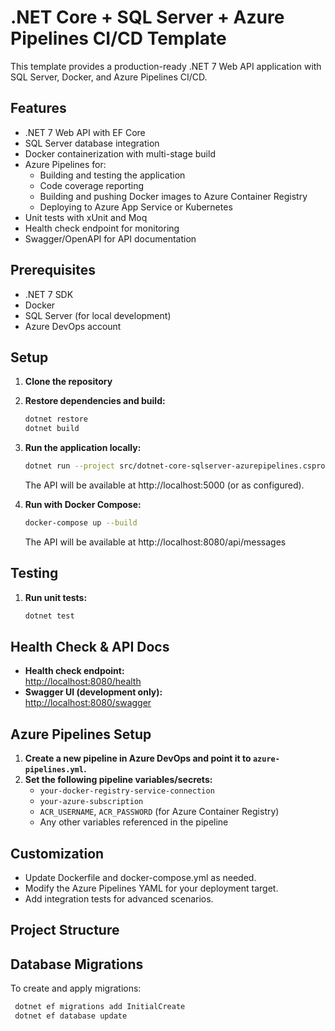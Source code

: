 # .NET Core + SQL Server + Azure Pipelines CI/CD Template

This template provides a production-ready .NET 7 Web API application with SQL Server, Docker, and Azure Pipelines CI/CD.

## Features

- .NET 7 Web API with EF Core
- SQL Server database integration
- Docker containerization with multi-stage build
- Azure Pipelines for:
  - Building and testing the application
  - Code coverage reporting
  - Building and pushing Docker images to Azure Container Registry
  - Deploying to Azure App Service or Kubernetes
- Unit tests with xUnit and Moq
- Health check endpoint for monitoring
- Swagger/OpenAPI for API documentation

## Prerequisites

- .NET 7 SDK
- Docker
- SQL Server (for local development)
- Azure DevOps account

## Setup

1. **Clone the repository**
2. **Restore dependencies and build:**
   ```bash
   dotnet restore
   dotnet build
   ```
3. **Run the application locally:**
   ```bash
   dotnet run --project src/dotnet-core-sqlserver-azurepipelines.csproj
   ```
   The API will be available at http://localhost:5000 (or as configured).

4. **Run with Docker Compose:**
   ```bash
   docker-compose up --build
   ```
   The API will be available at http://localhost:8080/api/messages

## Testing

1. **Run unit tests:**
   ```bash
   dotnet test
   ```

## Health Check & API Docs

- **Health check endpoint:**  
  [http://localhost:8080/health](http://localhost:8080/health)
- **Swagger UI (development only):**  
  [http://localhost:8080/swagger](http://localhost:8080/swagger)

## Azure Pipelines Setup

1. **Create a new pipeline in Azure DevOps and point it to `azure-pipelines.yml`.**
2. **Set the following pipeline variables/secrets:**
   - `your-docker-registry-service-connection`
   - `your-azure-subscription`
   - `ACR_USERNAME`, `ACR_PASSWORD` (for Azure Container Registry)
   - Any other variables referenced in the pipeline

## Customization

- Update Dockerfile and docker-compose.yml as needed.
- Modify the Azure Pipelines YAML for your deployment target.
- Add integration tests for advanced scenarios.

## Project Structure

## Database Migrations

To create and apply migrations:
   ```bash
    dotnet ef migrations add InitialCreate
    dotnet ef database update